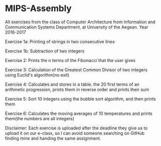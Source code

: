 # MIPS-Assembly
All exercises from the class of Computer Architecture from Information and Communication Systems Department, at University of the Aegean. Year 2016-2017

Exercise 1a: Printing of strings in two consecutive lines

Exercise 1b: Subtraction of two integers

Exercise 2: Prints the n terms of the Fibonacci that the user gives

Exercise 3: Calculation of the Greatest Common Divisor of two integers using Euclid's algorithm(no exit)

Exercise 4: Calculates and stores in a table, the 20 first terms of an arithmetic progression, prints them in reverse order and prints their sum

Exercise 5: Sort 10 integers using the bubble sort algorithm, and then prints them

Exercise 6: Calculates the moving averages of 10 temperatures and prints them(the numbers are all integers)


Disclaimer: Each exercise is uploaded after the deadline they give us to upload it on our e-class, so I can avoid someone searching on GitHub finding mine and handing the same assignment.
